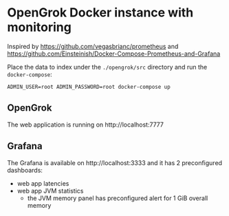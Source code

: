 # OpenGrok Docker instance with monitoring

Inspired by https://github.com/vegasbrianc/prometheus and
https://github.com/Einsteinish/Docker-Compose-Prometheus-and-Grafana

Place the data to index under the `./opengrok/src` directory and run the
`docker-compose`:

```
ADMIN_USER=root ADMIN_PASSWORD=root docker-compose up
```

## OpenGrok

The web application is running on http://localhost:7777

## Grafana

The Grafana is available on http://localhost:3333 and it has 2 preconfigured
dashboards:
  - web app latencies
  - web app JVM statistics
    - the JVM memory panel has preconfigured alert for 1 GiB overall memory

